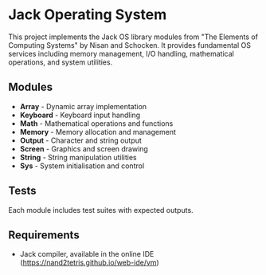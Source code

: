# Jack Operating System

This project implements the Jack OS library modules from "The Elements of Computing Systems" by Nisan and Schocken. It provides fundamental OS services including memory management, I/O handling, mathematical operations, and system utilities.

## Modules

* **Array** - Dynamic array implementation
* **Keyboard** - Keyboard input handling  
* **Math** - Mathematical operations and functions
* **Memory** - Memory allocation and management
* **Output** - Character and string output
* **Screen** - Graphics and screen drawing
* **String** - String manipulation utilities
* **Sys** - System initialisation and control

## Tests

Each module includes test suites with expected outputs.

## Requirements

- Jack compiler, available in the online IDE (https://nand2tetris.github.io/web-ide/vm)